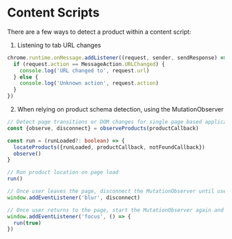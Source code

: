 # Content Scripts

There are a few ways to detect a product within a content script:

1. Listening to tab URL changes

```ts
chrome.runtime.onMessage.addListener((request, sender, sendResponse) => {
  if (request.action == MessageAction.URLChanged) {
    console.log('URL changed to', request.url)
  } else {
    console.log('Unknown action', request.action)
  }
})
```

2. When relying on product schema detection, using the MutationObserver

```ts
// Detect page transitions or DOM changes for single page based applications.
const {observe, disconnect} = observeProducts(productCallback)

const run = (runLoaded?: boolean) => {
  locateProducts({runLoaded, productCallback, notFoundCallback})
  observe()
}

// Run product location on page load
run()

// Once user leaves the page, disconnect the MutationObserver until user returns to tab.
window.addEventListener('blur', disconnect)

// Once user returns to the page, start the MutationObserver again and re-process page for updated chrome action icon.
window.addEventListener('focus', () => {
  run(true)
})
```
